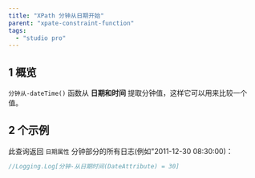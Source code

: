 ```yaml
---
title: "XPath 分钟从日期开始"
parent: "xpate-constraint-function"
tags:
  - "studio pro"
---
```


## 1 概览

`分钟从-dateTime()` 函数从 **日期和时间** 提取分钟值，这样它可以用来比较一个值。

## 2 个示例

此查询返回 `日期属性` 分钟部分的所有日志(例如"2011-12-30 08:30:00)：

```java
//Logging.Log[分钟-从日期时间(DateAttribute) = 30]
```
